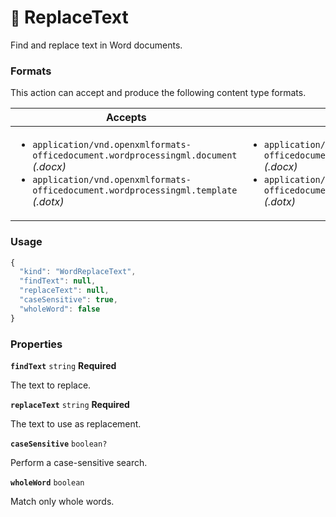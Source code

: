 # <small>:nut_and_bolt:</small> ReplaceText

Find and replace text in Word documents.
   
### Formats

This action can accept and produce the following content type formats.

| Accepts | Produces |
|-----|-----|
|<ul><li>`application/vnd.openxmlformats-officedocument.wordprocessingml.document` _(.docx)_</li><li>`application/vnd.openxmlformats-officedocument.wordprocessingml.template` _(.dotx)_</li></ul>|<ul><li>`application/vnd.openxmlformats-officedocument.wordprocessingml.document` _(.docx)_</li><li>`application/vnd.openxmlformats-officedocument.wordprocessingml.template` _(.dotx)_</li></ul>|

### Usage

```js
{
  "kind": "WordReplaceText",
  "findText": null,
  "replaceText": null,
  "caseSensitive": true,
  "wholeWord": false
}
```
### Properties

**`findText`**  `string` **Required**

The text to replace.


**`replaceText`**  `string` **Required**

The text to use as replacement.


**`caseSensitive`**  `boolean?`

Perform a case-sensitive search.


**`wholeWord`**  `boolean`

Match only whole words.


